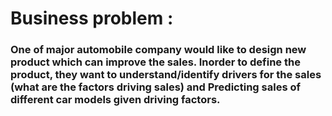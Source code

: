 # Business problem : 
### One of major automobile company would like to design new product which can improve the sales. Inorder to define the product, they want to understand/identify drivers for the sales (what are the factors driving sales) and Predicting sales of different car models given driving factors.
